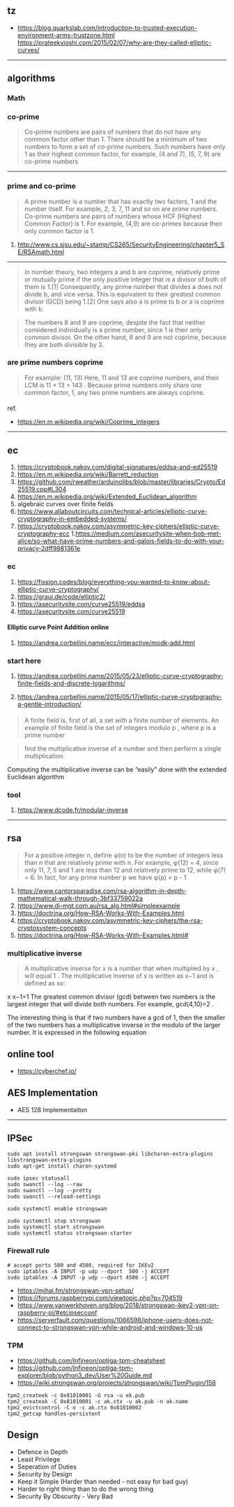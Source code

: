 #
## tz
* https://blog.quarkslab.com/introduction-to-trusted-execution-environment-arms-trustzone.html
https://prateekvjoshi.com/2015/02/07/why-are-they-called-elliptic-curves/
---

## algorithms
### Math
### co-prime
> Co-prime numbers are pairs of numbers that do not have any common factor other than 1. There should be a minimum of two numbers to form a set of co-prime numbers. Such numbers have only 1 as their highest common factor, for example, (4 and 7), (5, 7, 9) are co-prime numbers
---
### prime and co-prime
> A prime number is a number that has exactly two factors, 1 and the number itself. For example, 2, 3, 7, 11 and so on are prime numbers. Co-prime numbers are pairs of numbers whose HCF (Highest Common Factor) is 1. For example, (4,9) are co-primes because their only common factor is 1.

1. http://www.cs.sjsu.edu/~stamp/CS265/SecurityEngineering/chapter5_SE/RSAmath.html

--- 
> In number theory, two integers a and b are coprime, relatively prime or mutually prime if the only positive integer that is a divisor of both of them is 1.[1] Consequently, any prime number that divides a does not divide b, and vice versa. This is equivalent to their greatest common divisor (GCD) being 1.[2] One says also a is prime to b or a is coprime with b.

> The numbers 8 and 9 are coprime, despite the fact that neither considered individually is a prime number, since 1 is their only common divisor. On the other hand, 6 and 9 are not coprime, because they are both divisible by 3.

### are prime numbers coprime
> For example: (11, 13) Here, 11 and 13 are coprime numbers, and their LCM is 11 × 13 = 143 . Because prime numbers only share one common factor, 1, any two prime numbers are always coprime.

#### 
ref.
* https://en.m.wikipedia.org/wiki/Coprime_integers

---
## ec
1. https://cryptobook.nakov.com/digital-signatures/eddsa-and-ed25519
1. https://en.m.wikipedia.org/wiki/Barrett_reduction
1. https://github.com/rweather/arduinolibs/blob/master/libraries/Crypto/Ed25519.cpp#L304
1. https://en.m.wikipedia.org/wiki/Extended_Euclidean_algorithm
1. algebraic curves over finite fields
1. https://www.allaboutcircuits.com/technical-articles/elliptic-curve-cryptography-in-embedded-systems/
1.    https://cryptobook.nakov.com/asymmetric-key-ciphers/elliptic-curve-cryptography-ecc
1.https://medium.com/asecuritysite-when-bob-met-alice/so-what-have-prime-numbers-and-galois-fields-to-do-with-your-privacy-2dff9881361e


### ec
1. https://fission.codes/blog/everything-you-wanted-to-know-about-elliptic-curve-cryptography/
1. https://graui.de/code/elliptic2/
1. https://asecuritysite.com/curve25519/eddsa
1. https://asecuritysite.com/curve25519

#### Elliptic curve Point Addition online
1. https://andrea.corbellini.name/ecc/interactive/modk-add.html

### start here
1. https://andrea.corbellini.name/2015/05/23/elliptic-curve-cryptography-finite-fields-and-discrete-logarithms/

1. https://andrea.corbellini.name/2015/05/17/elliptic-curve-cryptography-a-gentle-introduction/

####
> A finite field is, first of all, a set with a finite number of elements. An example of finite field is the set of integers modulo p
, where 
p is a prime number

> find the multiplicative inverse of a number and then perform a single multiplication.

Computing the multiplicative inverse can be “easily” done with the extended Euclidean algorithm

### tool
1. https://www.dcode.fr/modular-inverse
---
## rsa

> For a positive integer n, define φ(n) to be the number of integers less than n that are relatively prime with n. For example, φ(12) = 4, since only 11, 7, 5 and 1 are less than 12 and relatively prime to 12, while φ(7) = 6. In fact, for any prime number p we have φ(p) = p - 1
1. https://www.cantorsparadise.com/rsa-algorithm-in-depth-mathematical-walk-through-3bf33759022a
1. https://www.di-mgt.com.au/rsa_alg.html#simpleexample
1. https://doctrina.org/How-RSA-Works-With-Examples.html
1. https://cryptobook.nakov.com/asymmetric-key-ciphers/the-rsa-cryptosystem-concepts
1. https://doctrina.org/How-RSA-Works-With-Examples.html#

### multiplicative inverse 
> A multiplicative inverse for x
 is a number that when multiplied by x
, will equal 1
. The multiplicative inverse of x
 is written as x−1
 and is defined as so:

x⋅x−1=1
The greatest common divisor (gcd) between two numbers is the largest integer that will divide both numbers. For example, gcd(4,10)=2
.

The interesting thing is that if two numbers have a gcd of 1, then the smaller of the two numbers has a multiplicative inverse in the modulo of the larger number. It is expressed in the following equation

## online tool
* https://cyberchef.io/

## AES Implementation
* AES 128 Implementaiton

---
## IPSec
```
sudo apt install strongswan strongswan-pki libcharon-extra-plugins libstrongswan-extra-plugins
sudo apt-get install charon-systemd

```
```
sudo ipsec statusall
sudo swanctl --log --raw
sudo swanctl --log --pretty
sudo swanctl --reload-settings 

sudo systemctl enable strongswan

sudo systemctl stop strongswan
sudo systemctl start strongswan
sudo systemctl status strongswan-starter
```
### Firewall rule
```
# accept ports 500 and 4500, required for IKEv2
sudo iptables -A INPUT -p udp --dport  500 -j ACCEPT
sudo iptables -A INPUT -p udp --dport 4500 -j ACCEPT
```
* https://mihai.fm/strongswan-vpn-setup/
* https://forums.raspberrypi.com/viewtopic.php?p=704519
* https://www.vanwerkhoven.org/blog/2018/strongswan-ikev2-vpn-on-raspberry-pi/#etcipsecconf
* https://serverfault.com/questions/1066598/iphone-users-does-not-connect-to-strongswan-vpn-while-android-and-windows-10-us

### TPM
* https://github.com/Infineon/optiga-tpm-cheatsheet
* https://github.com/Infineon/optiga-tpm-explorer/blob/python3_dev/User%20Guide.md
* https://wiki.strongswan.org/projects/strongswan/wiki/TpmPlugin/158

```
tpm2_createek -c 0x81010001 -G rsa -u ek.pub
tpm2_createak -C 0x81010001 -c ak.ctx -u ak.pub -n ak.name
tpm2_evictcontrol -C o -c ak.ctx 0x81010002
tpm2_getcap handles-persistent
```
## Design
* Defence in Depth
* Least Privilege
* Seperation of Duties
* Security by Design
* Keep it Simple (Harder than needed - not easy for bad guy)
 * Harder to right thing than to do the wrong thing
* Security By Obscurity - Very Bad
  
